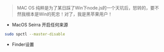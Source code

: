 > MAC OS 纯粹是为了某日踩了Win下node.js的一个天坑后，怒转的，要不然我根本是Win的死忠！对了，我是黑苹果用户！

- MacOS Seirra 开启任何来源

```bash
sudo spctl --master-disable
```

- Finder设置
